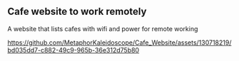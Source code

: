 ## Cafe website to work remotely

A website that lists cafes with wifi and power for remote working

https://github.com/MetaphorKaleidoscope/Cafe_Website/assets/130718219/bd035dd7-c882-49c9-965b-36e312d75b80






